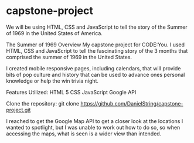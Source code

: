 # capstone-project

We will be using HTML, CSS and JavaScript to tell the story of the Summer of 1969 in the United States of America.

The Summer of 1969
Overview
My capstone project for CODE:You. I used HTML, CSS and JavaScript to tell the fascinating story of the 3 months that comprised the summer of 1969 in the United States.

I created mobile responsive pages, including calendars, that will provide bits of pop culture and history that can be used to advance ones personal knowledge or help the win trivia night.

Features Utilized:
HTML 5
CSS
JavaScript
Google API

Clone the repository: git clone https://github.com/DanielString/capstone-project.git

I reached to get the Google Map API to get a closer look at the locations I wanted to spotlight, but I was unable to work out how to do so, so when accessing the maps, what is seen is a wider view than intended.